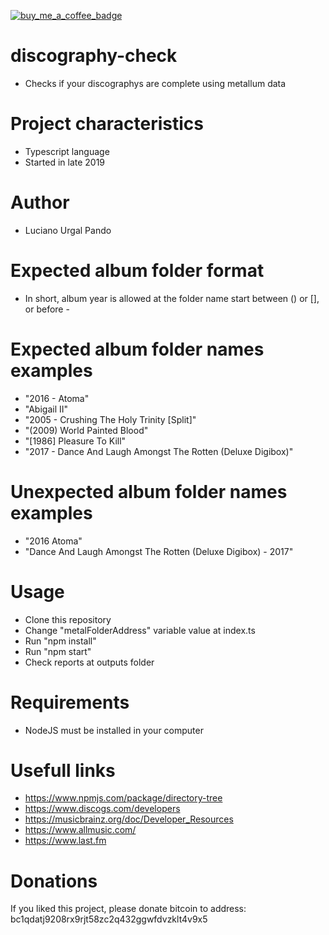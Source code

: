 [![buy_me_a_coffee_badge](https://img.shields.io/badge/buy%20me%20a%20coffee-donate-yellow.svg)](https://www.buymeacoffee.com/lucianourgal)
# discography-check
- Checks if your discographys are complete using metallum data<br>

# Project characteristics
- Typescript language<br>
- Started in late 2019<br>

# Author
- Luciano Urgal Pando<br>

# Expected album folder format
- In short, album year is allowed at the folder name start between () or [], or before -<br>

# Expected album folder names examples
- "2016 - Atoma"<br>
- "Abigail II"<br>
- "2005 - Crushing The Holy Trinity [Split]"<br>
- "(2009) World Painted Blood"<br>
- "[1986] Pleasure To Kill"<br>
- "2017 - Dance And Laugh Amongst The Rotten (Deluxe Digibox)"<br>

# Unexpected album folder names examples
- "2016 Atoma"<br>
- "Dance And Laugh Amongst The Rotten (Deluxe Digibox) - 2017"<br>

# Usage
- Clone this repository <br>
- Change "metalFolderAddress" variable value at index.ts<br>
- Run "npm install"<br>
- Run "npm start"<br>
- Check reports at outputs folder<br>

# Requirements
- NodeJS must be installed in your computer<br>

# Usefull links
- https://www.npmjs.com/package/directory-tree <br>
- https://www.discogs.com/developers <br>
- https://musicbrainz.org/doc/Developer_Resources <br>
- https://www.allmusic.com/ <br>
- https://www.last.fm <br>

# Donations
If you liked this project, please donate bitcoin to address:<br>
bc1qdatj9208rx9rjt58zc2q432ggwfdvzklt4v9x5
